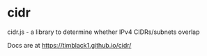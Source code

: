 # cidr
cidr.js - a library to determine whether IPv4 CIDRs/subnets overlap

Docs are at https://timblack1.github.io/cidr/